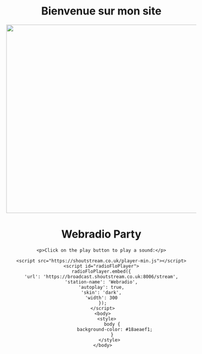
<Center><title>Bienvenue sur le site de Jakob </title><center>

<body> 
<H1>Bienvenue sur mon site</H1>
<img src="https://th.bing.com/th/id/OIP.9ZCoY26vWmM5iIgAPJXdFgHaDt?w=323&h=174&c=7&r=0&o=5&dpr=1.3&pid=1.7"  width="900" height="500">

<br>
</body>
<body>
    <h1>Webradio Party</h1>

    <p>Click on the play button to play a sound:</p>
    
    <script src="https://shoutstream.co.uk/player-min.js"></script>
    <script id="radioFloPlayer">
    radioFloPlayer.embed({
    'url': 'https://broadcast.shoutstream.co.uk:8006/stream',
    'station-name': 'Webradio',
    'autoplay': true,
    'skin': 'dark',
    'width': 300
     });
     </script>
     <body>
        <style>
            body {
              background-color: #18aeaef1;
            }
          </style>
     </body>
